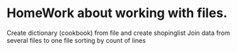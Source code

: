 # HomeWork about working with files. 
Create dictionary (cookbook) from file and create shopinglist
Join data from several files to one file sorting by count of lines
